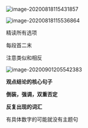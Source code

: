 ![image-20200818115431857](C:\Users\UncleDong\AppData\Roaming\Typora\typora-user-images\image-20200818115431857.png)



![image-20200818115536864](C:\Users\UncleDong\AppData\Roaming\Typora\typora-user-images\image-20200818115536864.png)

精读所有选项

每段首二末

注意类似和相反

![image-20200901205542383](C:\Users\UncleDong\AppData\Roaming\Typora\typora-user-images\image-20200901205542383.png)

**观点结论的核心句子**

**倒装，强调，双重否定**

**反复出现的词汇**

有具体数字的可能就没有主题句
